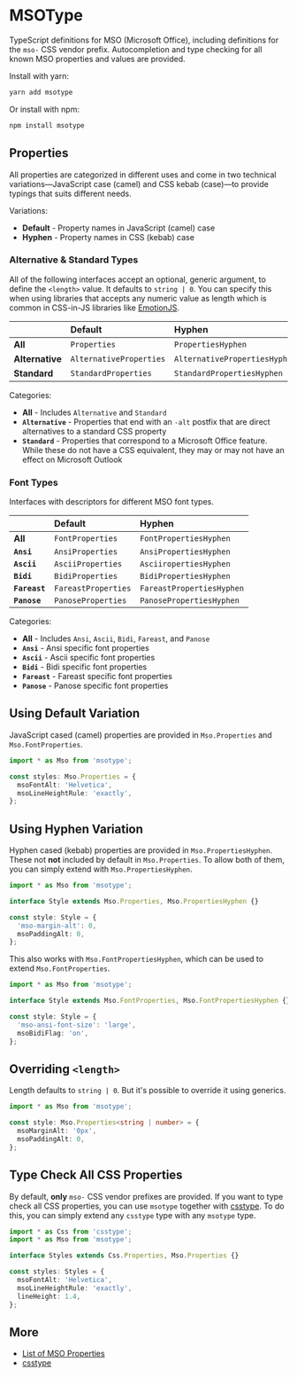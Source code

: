 [csstype]: https://github.com/frenic/csstype
[stigmortenmyre]:
  https://stigmortenmyre.no/mso/html/concepts/ofconstyletable.htm

# MSOType

TypeScript definitions for MSO (Microsoft Office), including definitions for the
`mso-` CSS vendor prefix. Autocompletion and type checking for all known MSO
properties and values are provided.

Install with yarn:

```sh
yarn add msotype
```

Or install with npm:

```sh
npm install msotype
```

## Properties

All properties are categorized in different uses and come in two technical
variations—JavaScript case (camel) and CSS kebab (case)—to provide typings that
suits different needs.

Variations:

- **Default** - Property names in JavaScript (camel) case
- **Hyphen** - Property names in CSS (kebab) case

### Alternative & Standard Types

All of the following interfaces accept an optional, generic argument, to define
the `<length>` value. It defaults to `string | 0`. You can specify this when
using libraries that accepts any numeric value as length which is common in
CSS-in-JS libraries like [EmotionJS](https://github.com/emotion-js/emotion).

|                 | Default                 | Hyphen                        |
| :-------------- | :---------------------- | :---------------------------- |
| **All**         | `Properties`            | `PropertiesHyphen`            |
| **Alternative** | `AlternativeProperties` | `AlternativePropertiesHyphen` |
| **Standard**    | `StandardProperties`    | `StandardPropertiesHyphen`    |

Categories:

- **All** - Includes `Alternative` and `Standard`
- **`Alternative`** - Properties that end with an `-alt` postfix that are direct
  alternatives to a standard CSS property
- **`Standard`** - Properties that correspond to a Microsoft Office feature.
  While these do not have a CSS equivalent, they may or may not have an effect
  on Microsoft Outlook

### Font Types

Interfaces with descriptors for different MSO font types.

|               | Default             | Hyphen                    |
| :------------ | :------------------ | :------------------------ |
| **All**       | `FontProperties`    | `FontPropertiesHyphen`    |
| **`Ansi`**    | `AnsiProperties`    | `AnsiPropertiesHyphen`    |
| **`Ascii`**   | `AsciiProperties`   | `AsciiropertiesHyphen`    |
| **`Bidi`**    | `BidiProperties`    | `BidiPropertiesHyphen`    |
| **`Fareast`** | `FareastProperties` | `FareastPropertiesHyphen` |
| **`Panose`**  | `PanoseProperties`  | `PanosePropertiesHyphen`  |

Categories:

- **All** - Includes `Ansi`, `Ascii`, `Bidi`, `Fareast`, and `Panose`
- **`Ansi`** - Ansi specific font properties
- **`Ascii`** - Ascii specific font properties
- **`Bidi`** - Bidi specific font properties
- **`Fareast`** - Fareast specific font properties
- **`Panose`** - Panose specific font properties

## Using Default Variation

JavaScript cased (camel) properties are provided in `Mso.Properties` and
`Mso.FontProperties`.

```ts
import * as Mso from 'msotype';

const styles: Mso.Properties = {
  msoFontAlt: 'Helvetica',
  msoLineHeightRule: 'exactly',
};
```

## Using Hyphen Variation

Hyphen cased (kebab) properties are provided in `Mso.PropertiesHyphen`. These
not **not** included by default in `Mso.Properties`. To allow both of them, you
can simply extend with `Mso.PropertiesHyphen`.

```ts
import * as Mso from 'msotype';

interface Style extends Mso.Properties, Mso.PropertiesHyphen {}

const style: Style = {
  'mso-margin-alt': 0,
  msoPaddingAlt: 0,
};
```

This also works with `Mso.FontPropertiesHyphen`, which can be used to extend
`Mso.FontProperties`.

```ts
import * as Mso from 'msotype';

interface Style extends Mso.FontProperties, Mso.FontPropertiesHyphen {}

const style: Style = {
  'mso-ansi-font-size': 'large',
  msoBidiFlag: 'on',
};
```

## Overriding `<length>`

Length defaults to `string | 0`. But it's possible to override it using
generics.

```ts
import * as Mso from 'msotype';

const style: Mso.Properties<string | number> = {
  msoMarginAlt: '0px',
  msoPaddingAlt: 0,
};
```

## Type Check All CSS Properties

By default, **only** `mso-` CSS vendor prefixes are provided. If you want to
type check all CSS properties, you can use `msotype` together with [csstype]. To
do this, you can simply extend any `csstype` type with any `msotype` type.

```ts
import * as Css from 'csstype';
import * as Mso from 'msotype';

interface Styles extends Css.Properties, Mso.Properties {}

const styles: Styles = {
  msoFontAlt: 'Helvetica',
  msoLineHeightRule: 'exactly',
  lineHeight: 1.4,
};
```

## More

- [List of MSO Properties][stigmortenmyre]
- [csstype][csstype]
